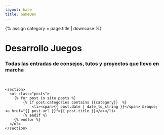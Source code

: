 ```yaml
---
layout: base
title: GameDev
---
```

<div id="main">
    {% assign category = page.title | downcase %}
    <h1>Desarrollo Juegos</h1>
    <h3>Todas las entradas de consejos, tutos y proyectos que llevo en marcha</h3>
    <br>

    <section>
      <ul class="posts">
        {% for post in site.posts %}
            {% if post.categories contains {{category}}  %}
                <li><span>{{ post.date | date_to_string }}</span> &raquo; <a href="{{ post.url }}">{{ post.title }}</a></li>
            {% endif %}
        {% endfor %}
      </ul>
    </section>
</div>